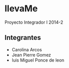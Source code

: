 llevaMe
=======

Proyecto Integrador I 2014-2


Integrantes
------------

* Carolina Arcos
* Jean Pierre Gomez
* luis Miguel Ponce de leon
